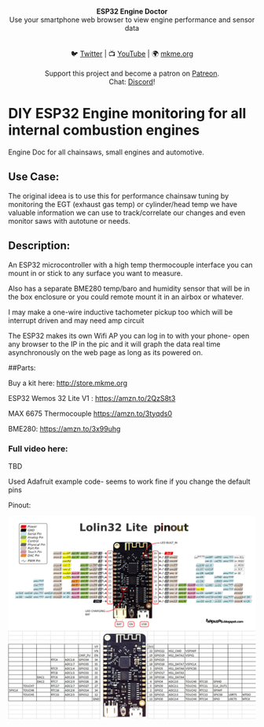 
<p align="center">
<b>ESP32 Engine Doctor</b><br>
Use your smartphone web browser to view engine performance and sensor data<br><br>
<br>🐦 <a href="https://twitter.com/mkmeorg">Twitter</a>
| 📺 <a href="https://www.youtube.com/mkmeorg">YouTube</a>
| 🌍 <a href="http://www.mkme.org">mkme.org</a><br>
<br>
Support this project and become a patron on <a href="https://www.patreon.com/EricWilliam">Patreon</a>.<br>
Chat: <a href="https://discord.gg/j9S4Fgv">Discord</a></b>!
</p>

# DIY ESP32 Engine monitoring for all internal combustion engines 
Engine Doc for all chainsaws, small engines and automotive.  

## Use Case:
The original ideea is to use this for performance chainsaw tuning by monitoring the EGT (exhaust gas temp) or cylinder/head temp we have valuable information 
we can use to track/correlate our changes and even monitor saws with autotune or needs. 

## Description:

An ESP32 microcontroller with a high temp thermocouple interface you can mount in or stick to any surface you want to measure. 

Also has a separate BME280 temp/baro and humidity sensor that will be in the box enclosure or you could remote mount it in an airbox or whatever. 

I may make a one-wire inductive tachometer pickup too which will be interrupt driven and may need amp circuit

The ESP32 makes its own Wifi AP you can log in to with your phone- open any browser to the IP in the pic and it will graph the data real time asynchronously on the web page as long as its powered on.  


##Parts:

Buy a kit here: http://store.mkme.org

ESP32 Wemos 32 Lite V1 : https://amzn.to/2QzS8t3

MAX 6675 Thermocouple https://amzn.to/3tyqds0

BME280: https://amzn.to/3x99uhg


### Full video here:

TBD 

Used Adafruit example code- seems to work fine if you change the default pins

Pinout: 

<img src="https://github.com/MKme/ESP32/blob/main/Wemos%2032%20Lite%20Board/pics/Lolin32_pinout03.png"/>

<img src="https://github.com/MKme/ESP32/blob/main/Wemos%2032%20Lite%20Board/pics/2.jpg"/>
